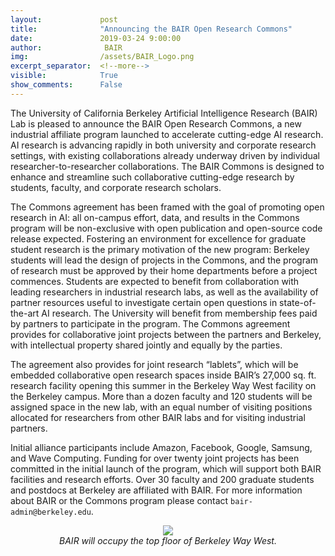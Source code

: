 ```yaml
---
layout:             post
title:              "Announcing the BAIR Open Research Commons"
date:               2019-03-24 9:00:00
author:              BAIR
img:                /assets/BAIR_Logo.png
excerpt_separator:  <!--more-->
visible:            True
show_comments:      False
---
```


The University of California Berkeley Artificial Intelligence Research (BAIR)
Lab is pleased to announce the BAIR Open Research Commons, a new industrial
affiliate program launched to accelerate cutting-edge AI research.  AI research
is advancing rapidly in both university and corporate research settings, with
existing collaborations already underway driven by individual
researcher-to-researcher collaborations. The BAIR Commons is designed to enhance
and streamline such collaborative cutting-edge research by students, faculty,
and corporate research scholars.

The Commons agreement has been framed with the goal of promoting open research
in AI: all on-campus effort, data, and results in the Commons program will be
non-exclusive with open publication and open-source code release expected.
Fostering an environment for excellence for graduate student research is the
primary motivation of the new program: Berkeley students will lead the design of
projects in the Commons, and the program of research must be approved by their
home departments before a project commences.  Students are expected to benefit
from collaboration with leading researchers in industrial research labs, as well
as the availability of partner resources useful to investigate certain open
questions in state-of-the-art AI research. The University will benefit from
membership fees paid by partners to participate in the program.  The Commons
agreement provides for collaborative joint projects between the partners and
Berkeley, with intellectual property shared jointly and equally by the parties.

The agreement also provides for joint research “lablets”, which will be embedded
collaborative  open research spaces inside BAIR’s 27,000 sq. ft. research
facility opening this summer in the Berkeley Way West facility on the Berkeley
campus.   More than a dozen faculty and 120 students will be assigned space in
the new lab, with an equal number of visiting positions allocated  for
researchers from other BAIR labs and for visiting industrial partners.

Initial alliance participants include Amazon, Facebook, Google, Samsung, and
Wave Computing. Funding for over twenty joint projects has been committed in the
initial launch of the program, which will support both BAIR facilities and
research efforts.  Over 30 faculty and 200 graduate students and postdocs at
Berkeley are affiliated with BAIR. For more information about BAIR or the
Commons program please contact `bair-admin@berkeley.edu`.

<p style="text-align:center;">
    <img src="http://bair.berkeley.edu/static/blog/bair-commons/berkeley_way-west_web_1.jpg"
    width=""><br>
<i>
BAIR will occupy the top floor of Berkeley Way West.

